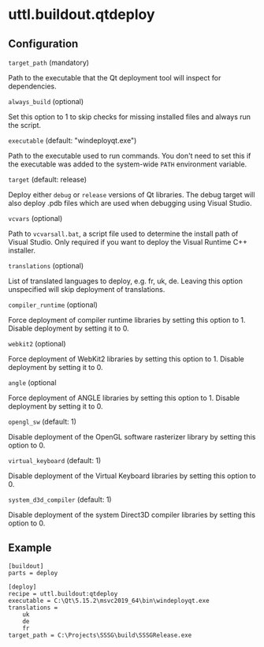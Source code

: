 # uttl.buildout.qtdeploy

## Configuration 

``target_path`` (mandatory)

  Path to the executable that the Qt deployment tool will inspect for dependencies.

``always_build`` (optional)

  Set this option to 1 to skip checks for missing installed files and always run the script.

``executable`` (default: "windeployqt.exe")

  Path to the executable used to run commands. You don't need to set this if the executable was added to the system-wide ``PATH`` environment variable.

``target`` (default: release)

  Deploy either ``debug`` or ``release`` versions of Qt libraries. The debug target will also deploy .pdb files which are used when debugging using Visual Studio.

``vcvars`` (optional)

  Path to ``vcvarsall.bat``, a script file used to determine the install path of Visual Studio. Only required if you want to deploy the Visual Runtime C++ installer.

``translations`` (optional)

  List of translated languages to deploy, e.g. fr, uk, de. Leaving this option unspecified will skip deployment of translations.

``compiler_runtime`` (optional)

  Force deployment of compiler runtime libraries by setting this option to 1. Disable deployment by setting it to 0.

``webkit2`` (optional)

  Force deployment of WebKit2 libraries by setting this option to 1. Disable deployment by setting it to 0.

``angle`` (optional

  Force deployment of ANGLE libraries by setting this option to 1. Disable deployment by setting it to 0.

``opengl_sw`` (default: 1)

  Disable deployment of the OpenGL software rasterizer library by setting this option to 0.

``virtual_keyboard`` (default: 1)

  Disable deployment of the Virtual Keyboard libraries by setting this option to 0.

``system_d3d_compiler`` (default: 1)

  Disable deployment of the system Direct3D compiler libraries by setting this option to 0.

## Example

	[buildout]
	parts = deploy

	[deploy]
	recipe = uttl.buildout:qtdeploy
	executable = C:\Qt\5.15.2\msvc2019_64\bin\windeployqt.exe
	translations =
		uk
		de
		fr
	target_path = C:\Projects\SSSG\build\SSSGRelease.exe